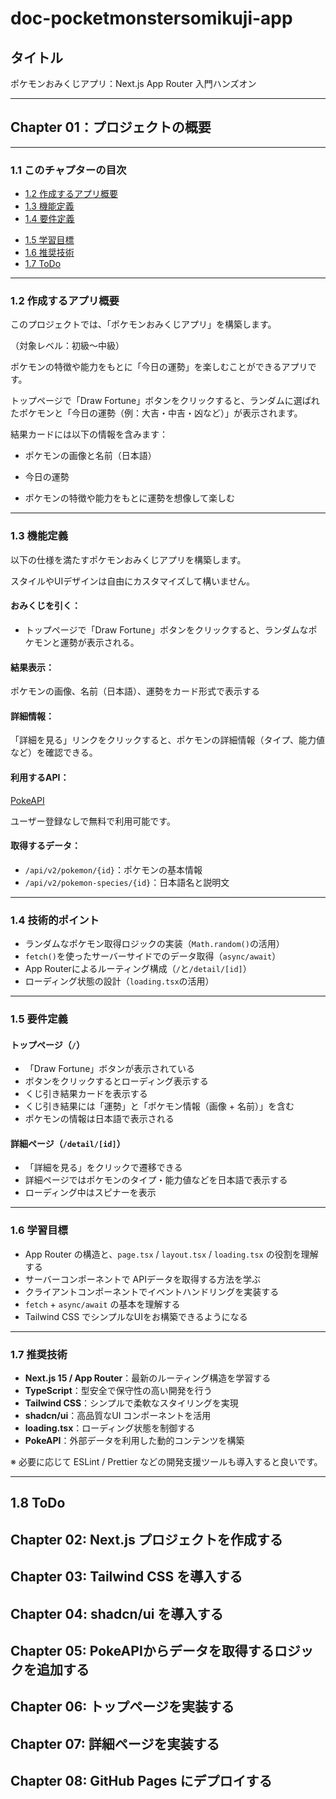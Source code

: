 # doc-pocketmonstersomikuji-app

## タイトル

ポケモンおみくじアプリ：Next.js App Router 入門ハンズオン

---

## Chapter 01：プロジェクトの概要

---

### 1.1 このチャプターの目次

- [1.2 作成するアプリ概要](#12-作成するアプリ概要)
- [1.3 機能定義](#13-機能定義)
- [1.4 要件定義](#14-要件定義)
* [1.5 学習目標](#15-学習目標)
* [1.6 推奨技術](#16-推奨技術)
* [1.7 ToDo](#17-ToDo)
 
---

### 1.2 作成するアプリ概要

このプロジェクトでは、「ポケモンおみくじアプリ」を構築します。

（対象レベル：初級〜中級）

ポケモンの特徴や能力をもとに「今日の運勢」を楽しむことができるアプリです。

トップページで「Draw Fortune」ボタンをクリックすると、ランダムに選ばれたポケモンと「今日の運勢（例：大吉・中吉・凶など）」が表示されます。

結果カードには以下の情報を含みます：

* ポケモンの画像と名前（日本語）

* 今日の運勢

* ポケモンの特徴や能力をもとに運勢を想像して楽しむ

---

### 1.3 機能定義

以下の仕様を満たすポケモンおみくじアプリを構築します。

スタイルやUIデザインは自由にカスタマイズして構いません。

#### おみくじを引く：

- トップページで「Draw Fortune」ボタンをクリックすると、ランダムなポケモンと運勢が表示される。

#### 結果表示：

ポケモンの画像、名前（日本語）、運勢をカード形式で表示する

#### 詳細情報：

「詳細を見る」リンクをクリックすると、ポケモンの詳細情報（タイプ、能力値など）を確認できる。

#### 利用するAPI：

[PokeAPI](https://pokeapi.co/)

ユーザー登録なしで無料で利用可能です。

#### 取得するデータ：

* `/api/v2/pokemon/{id}`：ポケモンの基本情報
* `/api/v2/pokemon-species/{id}`：日本語名と説明文

---

### 1.4 技術的ポイント

* ランダムなポケモン取得ロジックの実装（`Math.random()`の活用）
* `fetch()`を使ったサーバーサイドでのデータ取得（`async/await`）
* App Routerによるルーティング構成（`/`と`/detail/[id]`）
* ローディング状態の設計（`loading.tsx`の活用）

---

### 1.5 要件定義

#### トップページ（`/`）

* 「Draw Fortune」ボタンが表示されている
* ボタンをクリックするとローディング表示する
* くじ引き結果カードを表示する
* くじ引き結果には「運勢」と「ポケモン情報（画像 + 名前）」を含む
* ポケモンの情報は日本語で表示される

#### 詳細ページ（`/detail/[id]`）

* 「詳細を見る」をクリックで遷移できる
* 詳細ページではポケモンのタイプ・能力値などを日本語で表示する
* ローディング中はスピナーを表示

---

### 1.6 学習目標

* App Router の構造と、`page.tsx` / `layout.tsx` / `loading.tsx` の役割を理解する
* サーバーコンポーネントで APIデータを取得する方法を学ぶ
* クライアントコンポーネントでイベントハンドリングを実装する
* `fetch` + `async/await` の基本を理解する
* Tailwind CSS でシンプルなUIをお構築できるようになる

---

### 1.7 推奨技術

- **Next.js 15 / App Router**：最新のルーティング構造を学習する
- **TypeScript**：型安全で保守性の高い開発を行う
- **Tailwind CSS**：シンプルで柔軟なスタイリングを実現
- **shadcn/ui**：高品質なUI コンポーネントを活用
- **loading.tsx**：ローディング状態を制御する
- **PokeAPI**：外部データを利用した動的コンテンツを構築

※ 必要に応じて ESLint / Prettier などの開発支援ツールも導入すると良いです。

---

## 1.8 ToDo

## Chapter 02: Next.js プロジェクトを作成する
## Chapter 03: Tailwind CSS を導入する
## Chapter 04: shadcn/ui を導入する
## Chapter 05: PokeAPIからデータを取得するロジックを追加する
## Chapter 06: トップページを実装する
## Chapter 07: 詳細ページを実装する
## Chapter 08: GitHub Pages にデプロイする
